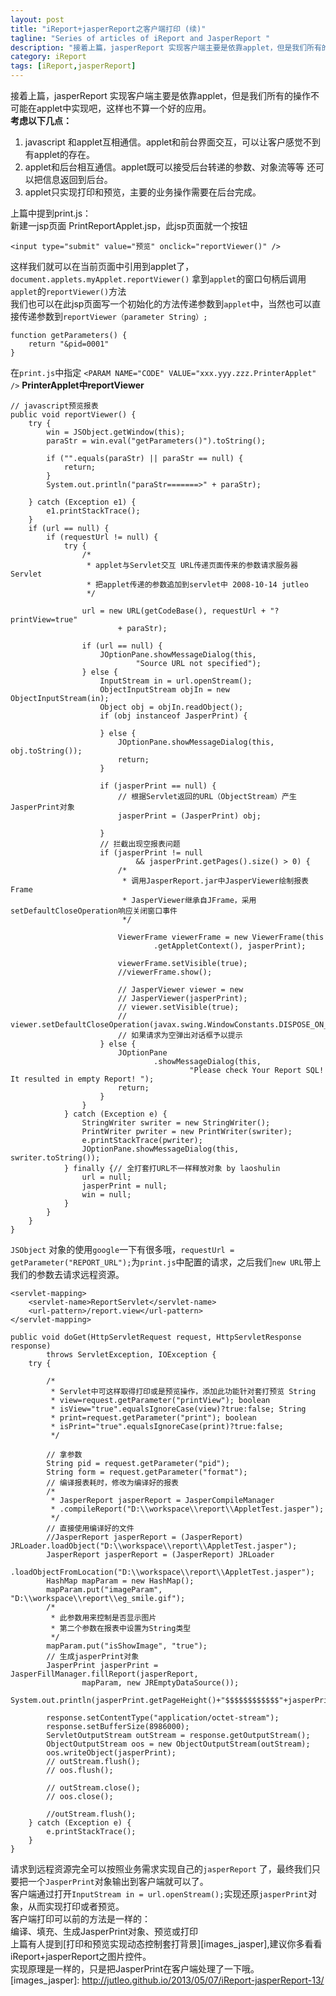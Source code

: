 ```yaml
---
layout: post
title: "iReport+jasperReport之客户端打印 (续)"
tagline: "Series of articles of iReport and JasperReport "
description: "接着上篇，jasperReport 实现客户端主要是依靠applet，但是我们所有的操作不可能在applet中实现吧，这样也不算一个好的应用。"
category: iReport
tags: [iReport,jasperReport]
---
```


接着上篇，jasperReport 实现客户端主要是依靠applet，但是我们所有的操作不可能在applet中实现吧，这样也不算一个好的应用。  
**考虑以下几点：**  
1. javascript 和applet互相通信。applet和前台界面交互，可以让客户感觉不到有applet的存在。  
2. applet和后台相互通信。applet既可以接受后台转递的参数、对象流等等 还可以把信息返回到后台。  
3. applet只实现打印和预览，主要的业务操作需要在后台完成。  

<!-- more -->

上篇中提到print.js：  
新建一jsp页面 PrintReportApplet.jsp，此jsp页面就一个按钮  

	<input type="submit" value="预览" onclick="reportViewer()" /> 
	
这样我们就可以在当前页面中引用到applet了， `document.applets.myApplet.reportViewer()` 拿到`applet`的窗口句柄后调用`applet`的`reportViewer()`方法  
我们也可以在此jsp页面写一个初始化的方法传递参数到`applet`中，当然也可以直接传递参数到`reportViewer（parameter String）;`
	
	function getParameters() { 
        return "&pid=0001"
	}
	
在`print.js`中指定 `<PARAM NAME="CODE" VALUE="xxx.yyy.zzz.PrinterApplet" />`
**PrinterApplet中reportViewer** 
	
	// javascript预览报表
    public void reportViewer() {
        try {
            win = JSObject.getWindow(this);
            paraStr = win.eval("getParameters()").toString();

            if ("".equals(paraStr) || paraStr == null) {
                return;
            }
            System.out.println("paraStr=======>" + paraStr);

        } catch (Exception e1) {
            e1.printStackTrace();
        }
        if (url == null) {
            if (requestUrl != null) {
                try {
                    /*
                     * applet与Servlet交互 URL传递页面传来的参数请求服务器Servlet
                     * 把applet传递的参数追加到servlet中 2008-10-14 jutleo
                     */

                    url = new URL(getCodeBase(), requestUrl + "?printView=true"
                            + paraStr);

                    if (url == null) {
                        JOptionPane.showMessageDialog(this,
                                "Source URL not specified");
                    } else {
                        InputStream in = url.openStream();
                        ObjectInputStream objIn = new ObjectInputStream(in);
                        Object obj = objIn.readObject();
                        if (obj instanceof JasperPrint) {

                        } else {
                            JOptionPane.showMessageDialog(this, obj.toString());
                            return;
                        }

                        if (jasperPrint == null) {
                            // 根据Servlet返回的URL（ObjectStream）产生JasperPrint对象
                            jasperPrint = (JasperPrint) obj;

                        }
                        // 拦截出现空报表问题
                        if (jasperPrint != null
                                && jasperPrint.getPages().size() > 0) {
                            /*
                             * 调用JasperReport.jar中JasperViewer绘制报表Frame
                             * JasperViewer继承自JFrame，采用setDefaultCloseOperation响应关闭窗口事件
                             */

                            ViewerFrame viewerFrame = new ViewerFrame(this
                                    .getAppletContext(), jasperPrint);
                            
                            viewerFrame.setVisible(true);
                            //viewerFrame.show();

                            // JasperViewer viewer = new
                            // JasperViewer(jasperPrint);
                            // viewer.setVisible(true);
                            // viewer.setDefaultCloseOperation(javax.swing.WindowConstants.DISPOSE_ON_CLOSE);
                            // 如果请求为空弹出对话框予以提示
                        } else {
                            JOptionPane
                                    .showMessageDialog(this,
                                            "Please check Your Report SQL! It resulted in empty Report! ");
                            return;
                        }
                    }
                } catch (Exception e) {
                    StringWriter swriter = new StringWriter();
                    PrintWriter pwriter = new PrintWriter(swriter);
                    e.printStackTrace(pwriter);
                    JOptionPane.showMessageDialog(this, swriter.toString());
                } finally {// 全打套打URL不一样释放对象 by laoshulin
                    url = null;
                    jasperPrint = null;
                    win = null;
                }
            }
        }
    }
	
`JSObject` 对象的使用`google`一下有很多哦，`requestUrl = getParameter("REPORT_URL");`为`print.js`中配置的请求，之后我们`new URL`带上我们的参数去请求远程资源。  
	
	<servlet-mapping>
        <servlet-name>ReportServlet</servlet-name>
        <url-pattern>/report.view</url-pattern>
    </servlet-mapping>
	
	public void doGet(HttpServletRequest request, HttpServletResponse response)
            throws ServletException, IOException {
        try {

            /*
             * Servlet中可这样取得打印或是预览操作，添加此功能针对套打预览 String
             * view=request.getParameter("printView"); boolean
             * isView="true".equalsIgnoreCase(view)?true:false; String
             * print=request.getParameter("print"); boolean
             * isPrint="true".equalsIgnoreCase(print)?true:false;
             */

            // 拿参数
            String pid = request.getParameter("pid");
            String form = request.getParameter("format");
            // 编译报表耗时，修改为编译好的报表
            /*
             * JasperReport jasperReport = JasperCompileManager
             * .compileReport("D:\\workspace\\report\\AppletTest.jasper");
             */
            // 直接使用编译好的文件
			//JasperReport jasperReport = (JasperReport) JRLoader.loadObject("D:\\workspace\\report\\AppletTest.jasper");
            JasperReport jasperReport = (JasperReport) JRLoader
                    .loadObjectFromLocation("D:\\workspace\\report\\AppletTest.jasper");
            HashMap mapParam = new HashMap();
            mapParam.put("imageParam", "D:\\workspace\\report\\eg_smile.gif");
            /*
             * 此参数用来控制是否显示图片
             * 第二个参数在报表中设置为String类型
             */
            mapParam.put("isShowImage", "true");
            // 生成jasperPrint对象
            JasperPrint jasperPrint = JasperFillManager.fillReport(jasperReport,
                    mapParam, new JREmptyDataSource());
            System.out.println(jasperPrint.getPageHeight()+"$$$$$$$$$$$$"+jasperPrint.getPageWidth()+"**********"+jasperPrint.getPages());
            
			response.setContentType("application/octet-stream");
			response.setBufferSize(8986000);
			ServletOutputStream outStream = response.getOutputStream();
			ObjectOutputStream oos = new ObjectOutputStream(outStream);
			oos.writeObject(jasperPrint);
			// outStream.flush();
			// oos.flush();
			
			// outStream.close();
			// oos.close();
            
            //outStream.flush();
        } catch (Exception e) {
            e.printStackTrace();
        }
    }
	
请求到远程资源完全可以按照业务需求实现自己的`jasperReport` 了，最终我们只要把一个`JasperPrint`对象输出到客户端就可以了。  
客户端通过打开`InputStream in = url.openStream();`实现还原`jasperPrint`对象，从而实现打印或者预览。  
客户端打印可以前的方法是一样的：  
编译、填充、生成JasperPrint对象、预览或打印  
上篇有人提到[打印和预览实现动态控制套打背景][images_jasper],建议你多看看 iReport+jasperReport之图片控件。  
实现原理是一样的，只是把JasperPrint在客户端处理了一下哦。
[images_jasper]: http://jutleo.github.io/2013/05/07/iReport-jasperReport-13/
